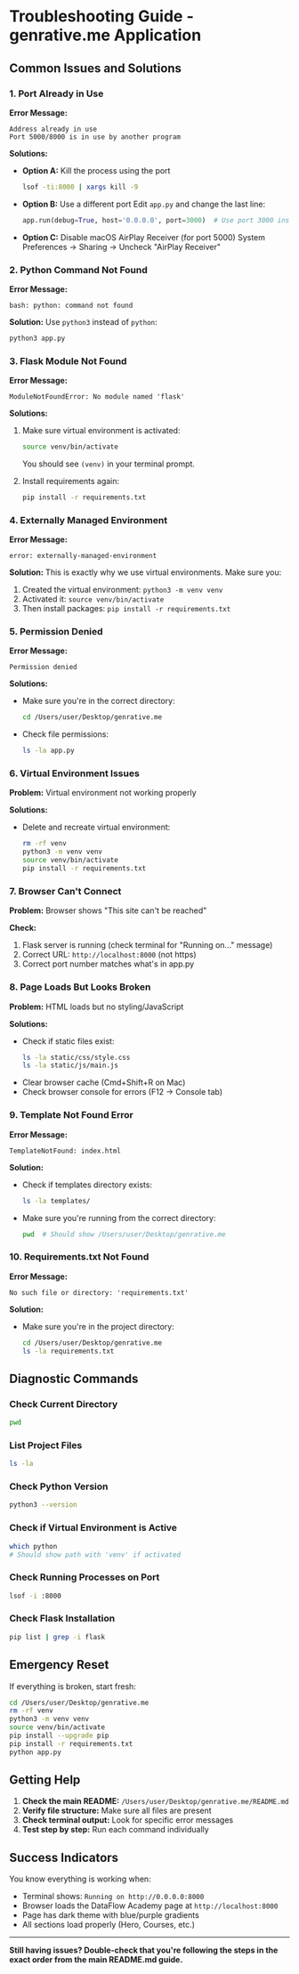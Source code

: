 # Troubleshooting Guide - genrative.me Application

## Common Issues and Solutions

### 1. Port Already in Use

**Error Message:**
```
Address already in use
Port 5000/8000 is in use by another program
```

**Solutions:**
- **Option A:** Kill the process using the port
  ```bash
  lsof -ti:8000 | xargs kill -9
  ```

- **Option B:** Use a different port
  Edit `app.py` and change the last line:
  ```python
  app.run(debug=True, host='0.0.0.0', port=3000)  # Use port 3000 instead
  ```

- **Option C:** Disable macOS AirPlay Receiver (for port 5000)
  System Preferences → Sharing → Uncheck "AirPlay Receiver"

### 2. Python Command Not Found

**Error Message:**
```
bash: python: command not found
```

**Solution:**
Use `python3` instead of `python`:
```bash
python3 app.py
```

### 3. Flask Module Not Found

**Error Message:**
```
ModuleNotFoundError: No module named 'flask'
```

**Solutions:**
1. Make sure virtual environment is activated:
   ```bash
   source venv/bin/activate
   ```
   You should see `(venv)` in your terminal prompt.

2. Install requirements again:
   ```bash
   pip install -r requirements.txt
   ```

### 4. Externally Managed Environment

**Error Message:**
```
error: externally-managed-environment
```

**Solution:**
This is exactly why we use virtual environments. Make sure you:
1. Created the virtual environment: `python3 -m venv venv`
2. Activated it: `source venv/bin/activate`
3. Then install packages: `pip install -r requirements.txt`

### 5. Permission Denied

**Error Message:**
```
Permission denied
```

**Solutions:**
- Make sure you're in the correct directory:
  ```bash
  cd /Users/user/Desktop/genrative.me
  ```
- Check file permissions:
  ```bash
  ls -la app.py
  ```

### 6. Virtual Environment Issues

**Problem:** Virtual environment not working properly

**Solutions:**
- Delete and recreate virtual environment:
  ```bash
  rm -rf venv
  python3 -m venv venv
  source venv/bin/activate
  pip install -r requirements.txt
  ```

### 7. Browser Can't Connect

**Problem:** Browser shows "This site can't be reached"

**Check:**
1. Flask server is running (check terminal for "Running on..." message)
2. Correct URL: `http://localhost:8000` (not https)
3. Correct port number matches what's in app.py

### 8. Page Loads But Looks Broken

**Problem:** HTML loads but no styling/JavaScript

**Solutions:**
- Check if static files exist:
  ```bash
  ls -la static/css/style.css
  ls -la static/js/main.js
  ```
- Clear browser cache (Cmd+Shift+R on Mac)
- Check browser console for errors (F12 → Console tab)

### 9. Template Not Found Error

**Error Message:**
```
TemplateNotFound: index.html
```

**Solution:**
- Check if templates directory exists:
  ```bash
  ls -la templates/
  ```
- Make sure you're running from the correct directory:
  ```bash
  pwd  # Should show /Users/user/Desktop/genrative.me
  ```

### 10. Requirements.txt Not Found

**Error Message:**
```
No such file or directory: 'requirements.txt'
```

**Solution:**
- Make sure you're in the project directory:
  ```bash
  cd /Users/user/Desktop/genrative.me
  ls -la requirements.txt
  ```

## Diagnostic Commands

### Check Current Directory
```bash
pwd
```

### List Project Files
```bash
ls -la
```

### Check Python Version
```bash
python3 --version
```

### Check if Virtual Environment is Active
```bash
which python
# Should show path with 'venv' if activated
```

### Check Running Processes on Port
```bash
lsof -i :8000
```

### Check Flask Installation
```bash
pip list | grep -i flask
```

## Emergency Reset

If everything is broken, start fresh:

```bash
cd /Users/user/Desktop/genrative.me
rm -rf venv
python3 -m venv venv
source venv/bin/activate
pip install --upgrade pip
pip install -r requirements.txt
python app.py
```

## Getting Help

1. **Check the main README:** `/Users/user/Desktop/genrative.me/README.md`
2. **Verify file structure:** Make sure all files are present
3. **Check terminal output:** Look for specific error messages
4. **Test step by step:** Run each command individually

## Success Indicators

You know everything is working when:
- Terminal shows: `Running on http://0.0.0.0:8000`
- Browser loads the DataFlow Academy page at `http://localhost:8000`
- Page has dark theme with blue/purple gradients
- All sections load properly (Hero, Courses, etc.)

---

**Still having issues? Double-check that you're following the steps in the exact order from the main README.md guide.**
